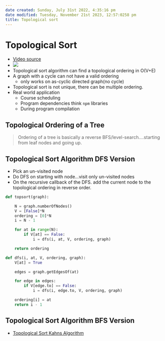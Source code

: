 ```yaml
---
date created: Sunday, July 31st 2022, 4:35:16 pm
date modified: Tuesday, November 21st 2023, 12:57:0258 pm
title: Topological sort
---
```


# Topological Sort

- [Video source](https://youtu.be/eL-KzMXSXXI?list=PLDV1Zeh2NRsDGO4--qE8yH72HFL1Km93P)
- ![](https://web.archive.org/web/20240609162359if_/https://tutorialhorizon.com/static/media/algorithms/2018/03/Topological-Sort.png)
- Topological sort algorithm can find a topological ordering in O(V+E)
- A graph with a cycle can not have a valid ordering
	- only works on as-cyclic directed graph(no cycle)
- Topological sort is not unique, there can be multiple ordering.
- Real world application
	- Course scheduling
	- Program dependencies think `npm` libraries
	- During program compilation

## Topological Ordering of a Tree

> Ordering of a tree is basically a reverse BFS/level-search….starting from leaf nodes and going up.

## Topological Sort Algorithm DFS Version

- Pick an un-visited node
- Do DFS on starting with node…visit only un-visited nodes
- On the recursive callback of the DFS. add the current node to the topological ordering in reverse order.

```python
def topsort(graph):

	N = graph.numberOfNodes()
	V = [False]*N
	ordering = [0]*N
	i = N - 1

	for at in range(N):
		if V[at] == False:
			i = dfs(i, at, V, ordering, graph)

	return ordering

def dfs(i, at, V, ordering, graph):
	V[at] = True

	edges = graph.getEdgesOf(at)

	for edge in edges:
		if V[edge.to] == False:
			i = dfs(i, edge.to, V, ordering, graph)

	ordering[i] = at
	return i - 1
```

## Topological Sort Algorithm BFS Version

- [Topological Sort Kahns Algorithm](Algo/Tree%20&%20Graph/Graph/Topological%20Sort%20Kahns%20Algorithm.md)
